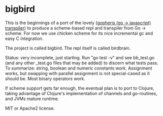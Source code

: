 bigbird
=======
This is the beginnings of a port of the lovely ([gopherjs (go -> javascript) transpiler](https://github.com/neelance/gopherjs)) to produce a scheme-based repl and transpiler from Go -> scheme. For now we use chicken scheme for its nice incremental gc and easy C integration.

The project is called bigbird. The repl itself is called birdbrain.

Status: very incomplete, just starting. Run "go test -v" and see bb_test.go (and any other _test.go files that may be added) 
to discern what tests pass. To summarize: string, boolean and numeric constants work. Assignment works, but swapping with parallel assignment is not special-cased as it should be. Most binary operators work.

If scheme support gets far enough, the eventual plan is to port to Clojure, taking advantage of Clojure's implementation of channels and go-routines, and JVMs mature runtime.

MIT or Apache2 license.

